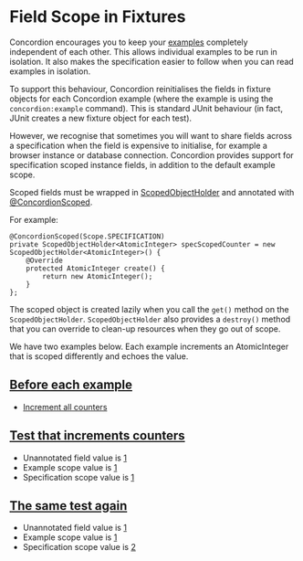 # Field Scope in Fixtures

Concordion encourages you to keep your [examples](Examples.html) completely independent of each other. 
This allows individual examples to be run in isolation. It also makes the specification easier to follow when you can read examples in isolation.

To support this behaviour, Concordion reinitialises the fields in fixture objects for each Concordion example (where the example is using the `concordion:example` command). This is standard JUnit behaviour (in fact, JUnit creates a new fixture object for each test).

However, we recognise that sometimes you will want to share fields across a specification when the field is expensive to initialise, for example a browser instance or database connection. Concordion provides support for specification scoped instance fields, in addition to the default example scope.

Scoped fields must be wrapped in [ScopedObjectHolder](http://concordion.github.io/concordion/latest/javadoc/org/concordion/api/ScopedObjectHolder.html) and annotated
with [@ConcordionScoped](http://concordion.github.io/concordion/latest/javadoc/org/concordion/api/ConcordionScoped.html).

For example:

    @ConcordionScoped(Scope.SPECIFICATION)
    private ScopedObjectHolder<AtomicInteger> specScopedCounter = new ScopedObjectHolder<AtomicInteger>() {
        @Override
        protected AtomicInteger create() {
            return new AtomicInteger();
        }
    };


The scoped object is created lazily when you call the `get()` method on the `ScopedObjectHolder`. `ScopedObjectHolder` also provides a `destroy()` method that you can override to clean-up resources when they go out of scope.

We have two examples below. Each example increments an AtomicInteger that is scoped differently and echoes the value.

## [Before each example](- "before")

* [Increment all counters](- "incrementAllCounters()")

## [Test that increments counters](- "test1")

* Unannotated field value is [1](- "?=getFieldCounter()")
* Example scope value is [1](- "?=getExampleScopedCounter()")
* Specification scope value is [1](- "?=getSpecScopedCounter()")

## [The same test again](- "test2")

* Unannotated field value is [1](- "?=getFieldCounter()")
* Example scope value is [1](- "?=getExampleScopedCounter()")
* Specification scope value is [2](- "?=getSpecScopedCounter()")